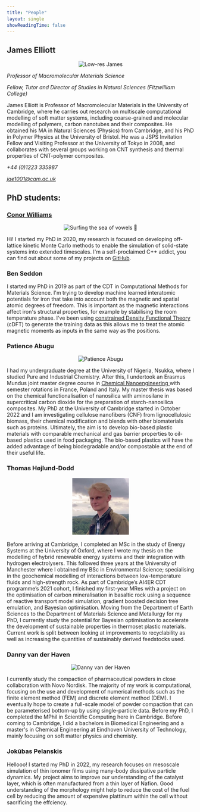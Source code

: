 ```yaml
---
title: "People"
layout: single
showReadingTime: false
---
```


## James Elliott 

<p align="center">
  <img src="jameselliott.jpg" alt="Low-res James" width=20%/>
</p>

*Professor of Macromolecular Materials Science*

*Fellow, Tutor and Director of Studies in Natural Sciences (Fitzwilliam College)*

James Elliott is Professor of Macromolecular Materials in the University of Cambridge, where he carries out research on multiscale computational modelling of soft matter systems, including coarse-grained and molecular modelling of polymers, carbon nanotubes and their composites. He obtained his MA in Natural Sciences (Physics) from Cambridge, and his PhD in Polymer Physics at the University of Bristol. He was a JSPS Invitation Fellow and Visiting Professor at the University of Tokyo in 2008, and collaborates with several groups working on CNT synthesis and thermal properties of CNT-polymer composites.

*+44 (0)1223 335987*

*jae1001@cam.ac.uk*

<!-- ## Post-docs -->

## PhD students:

### [Conor Williams](https://conorwilliams.github.io/)

<p align="center">
  <img src="conor.jpg" alt="Surfing the sea of vowels 🌊" width=40%/>
</p>

Hi! I started my PhD in 2020, my research is focused on developing off-lattice kinetic Monte Carlo methods to enable the simulation of solid-state systems into extended timescales. I'm a self-proclaimed C++ addict, you can find out about some of my projects on [GitHub](https://github.com/ConorWilliams).

### Ben Seddon

I started my PhD in 2019 as part of the CDT in Computational Methods for Materials Science. I'm trying to develop machine learned interatomic potentials for iron that take into account both the magnetic and spatial atomic degrees of freedom. This is important as the magnetic interactions affect iron's structural properties, for example by stabilising the room temperature phase. I've been using [constrained Density Functional Theory](https://pubs.acs.org/doi/10.1021/acs.jctc.2c00673) (cDFT) to generate the training data as this allows me to treat the atomic magnetic moments as inputs in the same way as the positions. 

### Patience Abugu

<p align="center">
  <img src="patience.jpg" alt="Patience Abugu" width=30%/>
</p>

I had my undergraduate degree at the University of Nigeria, Nsukka, where I studied Pure and Industrial Chemistry. After this, I undertook an Erasmus Mundus joint master degree course in <a href="https://master-cne.eu/"> Chemical Nanoengineering </a> with semester rotations in France, Poland and Italy. My master thesis was based on the chemical functionalisation of nanosilica with aminosilane in supercritical carbon dioxide for the preparation of starch-nanosilica composites. My PhD at the University of Cambridge started in October 2022 and I am investigating cellulose nanofibers (CNF) from lignocellulosic biomass, their chemical modification and blends with other biomaterials such as proteins. Ultimately, the aim is to develop bio-based plastic materials with comparable mechanical and gas barrier properties to oil-based plastics used in food packaging. The bio-based plastics will have the added advantage of being biodegradable and/or compostable at the end of their useful life.

### Thomas Højlund-Dodd

<p align="center">
  <img src="thomas.jpg" alt="Thomas Højlund-Dodd" width=30%/>
</p>

Before arriving at Cambridge, I completed an MSc in the study of Energy Systems at the University of Oxford, where I wrote my thesis on the modelling of hybrid renewable energy systems and their integration with hydrogen electrolysers. This followed three years at the University of Manchester where I obtained my BSc in Environmental Science; specialising in the geochemical modelling of interactions between low-temperature fluids and high-strength rock. As part of Cambridge’s AI4ER CDT programme’s 2021 cohort, I finished my first-year MRes with a project on the optimisation of carbon mineralisation in basaltic rock using a sequence of reactive transport model simulation, gradient boosted decision tree emulation, and Bayesian optimisation. Moving from the Department of Earth Sciences to the Department of Materials Science and Metallurgy for my PhD, I currently study the potential for Bayesian optimisation to accelerate the development of sustainable properties in thermoset plastic materials. Current work is split between looking at improvements to recyclability as well as increasing the quantities of sustainably derived feedstocks used.

### Danny van der Haven

<p align="center">
  <img src="Danny.jpg" alt="Danny van der Haven" width=30%/>
</p>

I currently study the compaction of pharmaceutical powders in close collaboration with Novo Nordisk. The majority of my work is computational, focusing on the use and development of numerical methods such as the finite element method (FEM) and discrete element method (DEM). I eventually hope to create a full-scale model of powder compaction that can be parameterised bottom-up by using single-particle data. Before my PhD, I completed the MPhil in Scientific Computing here in Cambridge. Before coming to Cambridge, I did a bachelors in Biomedical Engineering and a master's in Chemical Engineering at Eindhoven University of Technology, mainly focusing on soft matter physics and chemisty.

### Jokūbas Pelanskis

Hellooo! I started my PhD in 2022, my research focuses on mesoscale simulation of thin ionomer films using many-body dissipative particle dynamics. My project aims to improve our understanding of the catalyst layer, which is often manufactured from a thin layer of Nafion. Good understanding of the morphology might help to reduce the cost of the fuel cell by reducing the amount of expensive plattinum within the cell without sacrificing the effciency.
